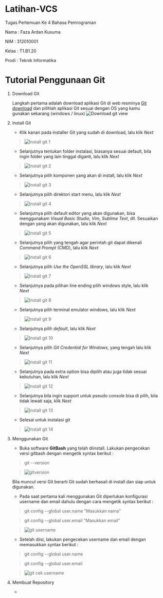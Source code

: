 # Latihan-VCS
Tugas Pertemuan Ke 4 Bahasa Pemrograman

Nama    : Faza Ardan Kusuma

NIM     : 312010001

Kelas   : T1.B1.20

Prodi   : Teknik Informatika

# Tutorial Penggunaan Git

1. Download Git
   
    Langkah pertama adalah download aplikasi Git di web resminya [Git download](https://git-scm.com/) dan pilihlah aplikasi Git sesuai dengan OS yang kamu gunakan sekarang (windows / linux)
    ![Download git view](Pic/gitdownload.png)

2. Install Git

    * Klik kanan pada installer Git yang sudah di download, lalu klik *Next*
    >![Install git 1](Pic/Installgit1.png)

    * Selanjutnya tentukan folder instalasi, biasanya sesuai default, bila ingin folder yang lain tinggal diganti, lalu klik *Next*
    >![Install git 2](Pic/Installgit2.png)

    * Selanjutnya pilih komponen yang akan di install, lalu klik *Next*
    >![Install git 3](Pic/Installgit3.png)

    * Selanjutnya pilih direktori start menu, lalu klik *Next*
    >![Install git 4](Pic/Installgit4.png)

    * Selanjutnya pilih default editor yang akan digunakan, bisa menggunakam *Visual Basic Studio, Vim, Sublime Text*, dll. Sesuaikan dengan yang akan digunakan, lalu klik *Next*
    >![Install git 5](Pic/Installgit5.png)

    * Selanjutnya pilih yang tengah agar perintah git dapat dikenali *Command Prompt* (CMD), lalu klik *Next*
    >![Install git 6](Pic/Installgit6.png)

    * Selanjutnya pilih *Use the OpenSSL library*, lalu klik *Next*
    >![Install git 7](Pic/Installgit7.png)

    * Selanjutnya pada pilihan line ending pilih windows style, lalu klik *Next*
    >![Install git 8](Pic/Installgit8.png)

    * Selanjutnya pilih terminal emulator windows, lalu klik *Next*
    >![Install git 9](Pic/Installgit9.png)


    * Selanjutnya pilih *default*, lalu klik *Next*
    >![Install git 10](Pic/Installgit10.png)

    * Selanjutnya pilih *Git Credential for Windows*, yang tengah lalu klik *Next*
    >![Install git 11](Pic/Installgit11.png)

    * Selanjutnya pada extra option bisa dipilih atau juga tidak sesuai kebutuhan, lalu klik *Next*
    >![Install git 12](Pic/Installgit12.png)

    * Selanjutnya bila ingin support untuk pseudo console bisa di pilih, bila tidak lewati saja, klik *Next*
    >![Install git 13](Pic/Installgit13.png)

    * Selesai untuk instalasi git
    >![Install git 14](Pic/Installgit14.png)

3. Menggunakan Git 

    * Buka software **GitBash** yang telah diinstall. Lakukan pengecekan versi gitbash dengan mengetik syntax berikut :
    > git --version

    > ![gitversion](Pic/gitversion.png)

    Bila muncul versi Git berarti Git sudah berhasail di install dan siap untuk digunakan.

    * Pada saat pertama kali menggunakan Git diperlukan konfigurasi username dan email dahulu dengan cara mengetik syntax berikut :
    > git config --global user.name "Masukkan nama"

    > git config --global user.email "Masukkan email"

    > ![git username](Pic/inputusername&email.png)

    * Setelah diisi, lakukan pengecekan username dan email dengan memasukkan syntax berikut :
    > git config --global user.name

    > git config --global user.email

    >![git cek username](Pic/cekusername.png)

4. Membuat Repository

    *